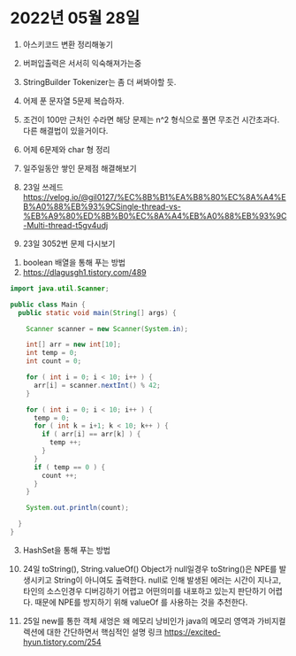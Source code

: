 # 2022년 05월 28일

1. 아스키코드 변환 정리해놓기

2. 버퍼입출력은 서서히 익숙해져가는중

3. StringBuilder Tokenizer는 좀 더 써봐야할 듯.

4. 어제 푼 문자열 5문제 복습하자.

5. 조건이 100만 근처인 수라면 해당 문제는 n^2 형식으로 풀면 무조건 시간초과다.
다른 해결법이 있을거이다.

6. 어제 6문제와 char 형 정리

7. 일주일동안 쌓인 문제점 해결해보기
 
8. 23일 쓰레드
<https://velog.io/@gil0127/%EC%8B%B1%EA%B8%80%EC%8A%A4%EB%A0%88%EB%93%9CSingle-thread-vs-%EB%A9%80%ED%8B%B0%EC%8A%A4%EB%A0%88%EB%93%9C-Multi-thread-t5gv4udj>

9. 23일 3052번 문제 다시보기
1) boolean 배열을 통해 푸는 방법
2) <https://dlagusgh1.tistory.com/489>
```java
import java.util.Scanner;

public class Main {
  public static void main(String[] args) {

    Scanner scanner = new Scanner(System.in);

    int[] arr = new int[10];
    int temp = 0;
    int count = 0;

    for ( int i = 0; i < 10; i++ ) {
      arr[i] = scanner.nextInt() % 42;
    }

    for ( int i = 0; i < 10; i++ ) {
      temp = 0;
      for ( int k = i+1; k < 10; k++ ) {
        if ( arr[i] == arr[k] ) {
          temp ++;
        }
      }
      if ( temp == 0 ) {
        count ++;
      }
    }

    System.out.println(count);

  }
}
```
3) HashSet을 통해 푸는 방법

10. 24일 toString(), String.valueOf()
Object가 null일경우
toString()은 NPE를 발생시키고 String이 아니여도 출력한다.
null로 인해 발생된 에러는 시간이 지나고, 타인의 소스인경우 디버깅하기 어렵고 어떤의미를 내포하고 있는지 판단하기 어렵다.
때문에 NPE를 방지하기 위해 valueOf 를 사용하는 것을 추천한다.

11. 25일 new를 통한 객체 새엉은 왜 메모리 낭비인가
java의 메모리 영역과 가비지컬렉션에 대한 간단하면서 핵심적인 설명 링크
<https://excited-hyun.tistory.com/254>